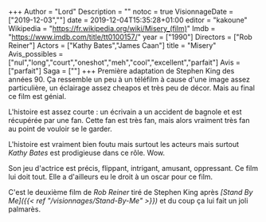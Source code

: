 +++
Author = "Lord"
Description = ""
notoc = true
VisionnageDate = ["2019-12-03",""]
date = 2019-12-04T15:35:28+01:00
editor = "kakoune"
Wikipedia = "https://fr.wikipedia.org/wiki/Misery_(film)"
Imdb = "https://www.imdb.com/title/tt0100157/"
year = ["1990"]
Directors = ["Rob Reiner"]
Actors = ["Kathy Bates","James Caan"]
title = "Misery"
Avis_possibles = ["nul","long","court","oneshot","meh","cool","excellent","parfait"]
Avis = ["parfait"] 
Saga = [""]
+++
Première adaptation de Stephen King des années 90.
Ça ressemble un peu à un téléfilm à cause d'une image assez particulière, un éclairage assez cheapos et très peu de décor.
Mais au final ce film est génial.

L'histoire est assez courte : un écrivain a un accident de bagnole et est récupérée par une fan.
Cette fan est très fan, mais alors vraiment très fan au point de vouloir se le garder.

L'histoire est vraiment bien foutu mais surtout les acteurs mais surtout *Kathy Bates* est prodigieuse dans ce rôle.
Wow.

Son jeu d'actrice est précis, flippant, intrigant, amusant, oppressant.
Ce film lui doit tout.
Elle a d'ailleurs eu le droit à un oscar pour ce film.

C'est le deuxième film de *Rob Reiner* tiré de Stephen King après *[Stand By Me]({{< ref "/visionnages/Stand-By-Me" >}})* et du coup ça lui fait un joli palmarès.


